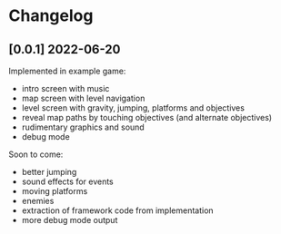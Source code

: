 # Changelog

## [0.0.1] 2022-06-20

Implemented in example game:
- intro screen with music
- map screen with level navigation
- level screen with gravity, jumping, platforms and objectives
- reveal map paths by touching objectives (and alternate objectives)
- rudimentary graphics and sound
- debug mode

Soon to come:
- better jumping
- sound effects for events
- moving platforms
- enemies
- extraction of framework code from implementation
- more debug mode output
